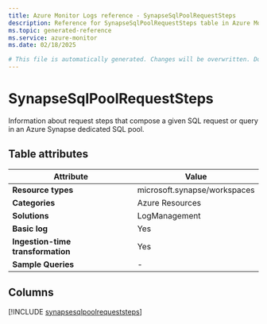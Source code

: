 ```yaml
---
title: Azure Monitor Logs reference - SynapseSqlPoolRequestSteps
description: Reference for SynapseSqlPoolRequestSteps table in Azure Monitor Logs.
ms.topic: generated-reference
ms.service: azure-monitor
ms.date: 02/18/2025

# This file is automatically generated. Changes will be overwritten. Do not change this file directly.
---
```


# SynapseSqlPoolRequestSteps

Information about request steps that compose a given SQL request or query in an Azure Synapse dedicated SQL pool.


## Table attributes

|Attribute|Value|
|---|---|
|**Resource types**|microsoft.synapse/workspaces|
|**Categories**|Azure Resources|
|**Solutions**| LogManagement|
|**Basic log**|Yes|
|**Ingestion-time transformation**|Yes|
|**Sample Queries**|-|



## Columns
  
[!INCLUDE [synapsesqlpoolrequeststeps](~/reusable-content/ce-skilling/azure/includes/azure-monitor/reference/tables/synapsesqlpoolrequeststeps-include.md)]

